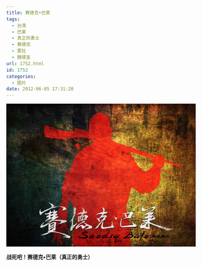 ```yaml
---
title: 赛德克•巴莱
tags:
  - 台湾
  - 巴莱
  - 真正的勇士
  - 赛德克
  - 雾社
  - 魏德圣
url: 1752.html
id: 1752
categories:
  - 图片
date: 2012-06-05 17:31:20
---
```


[![](/images/uploads/2012/06/真正的人.jpg "真正的人")](/images/uploads/2012/06/真正的人.jpg)

**战死吧！赛德克•巴莱（真正的勇士）**